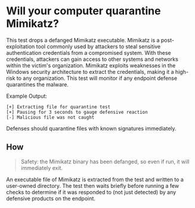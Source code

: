 # Will your computer quarantine Mimikatz?

This test drops a defanged Mimikatz executable. Mimikatz is a post-exploitation tool commonly used by attackers to steal sensitive authentication credentials from a compromised system. With these credentials, attackers can gain access to other systems and networks within the victim's organization. Mimikatz exploits weaknesses in the Windows security architecture to extract the credentials, making it a high-risk to any organization. This test will monitor if any endpoint defense quarantines the malware.

Example Output:
```
[+] Extracting file for quarantine test
[+] Pausing for 3 seconds to gauge defensive reaction
[-] Malicious file was not caught
```

Defenses should quarantine files with known signatures immediately.

## How

> Safety: the Mimikatz binary has been defanged, so even if run, it will immediately exit.

An executable file of Mimikatz is extracted from the test and written to a user-owned directory. The test then waits briefly before running a few checks to determine if it was responded to (not just detected) by any defensive products on the endpoint.
